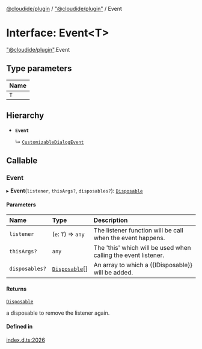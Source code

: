 [@cloudide/plugin](../README.md) / ["@cloudide/plugin"](../modules/_cloudide_plugin_.md) / Event

# Interface: Event<T\>

["@cloudide/plugin"](../modules/_cloudide_plugin_.md).Event

## Type parameters

| Name |
| :------ |
| `T` |

## Hierarchy

- **`Event`**

  ↳ [`CustomizableDialogEvent`](cloudide_plugin_.window.CustomizableDialogEvent.md)

## Callable

### Event

▸ **Event**(`listener`, `thisArgs?`, `disposables?`): [`Disposable`](../classes/cloudide_plugin_.Disposable.md)

#### Parameters

| Name | Type | Description |
| :------ | :------ | :------ |
| `listener` | (`e`: `T`) => `any` | The listener function will be call when the event happens. |
| `thisArgs?` | `any` | The 'this' which will be used when calling the event listener. |
| `disposables?` | [`Disposable`](../classes/cloudide_plugin_.Disposable.md)[] | An array to which a {{IDisposable}} will be added. |

#### Returns

[`Disposable`](../classes/cloudide_plugin_.Disposable.md)

a disposable to remove the listener again.

#### Defined in

[index.d.ts:2026](https://github.com/shuyaqian/cloudide-plugin-api/blob/26b31b9/index.d.ts#L2026)
